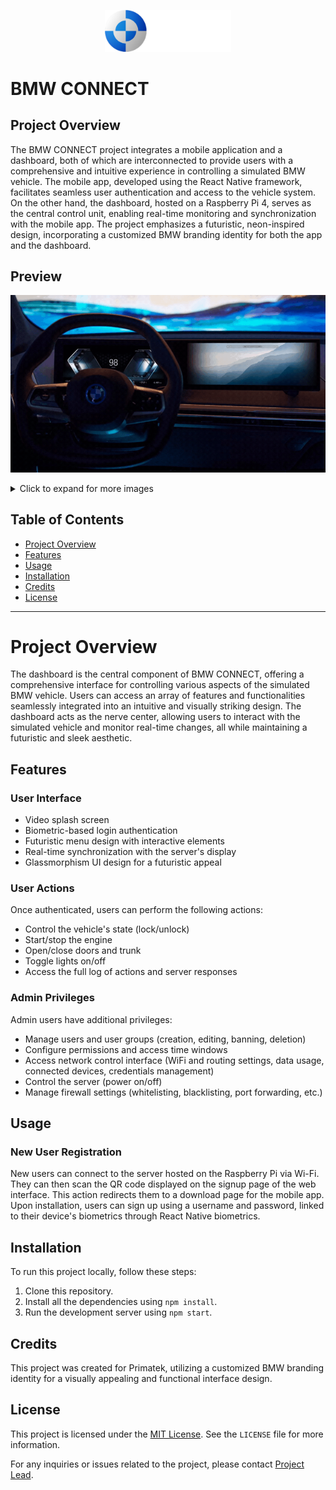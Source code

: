 <p align="center">
    <img width="40%" src="./Preview/logo01.png" alt="brand logo" >
</p>

# BMW CONNECT

## Project Overview
The BMW CONNECT project integrates a mobile application and a dashboard, both of which are interconnected to provide users with a comprehensive and intuitive experience in controlling a simulated BMW vehicle. The mobile app, developed using the React Native framework, facilitates seamless user authentication and access to the vehicle system. On the other hand, the dashboard, hosted on a Raspberry Pi 4, serves as the central control unit, enabling real-time monitoring and synchronization with the mobile app. The project emphasizes a futuristic, neon-inspired design, incorporating a customized BMW branding identity for both the app and the dashboard.

## Preview
![THREADFOX](./Preview/01.gif)
<details>
  <summary>Click to expand for more images</summary>

  ![Image 1](./Preview/02.gif)
  ![Image 2](./Preview/Capture%20d’écran%202023-07-30%20202521.png)
  ![Image 3](./Preview/Capture%20d’écran%202023-07-30%20202540.png)
  ![Image 5](./Preview/Capture%20d’écran%202023-07-30%20202605.png)
   ![Image 4](./Preview/Capture%20d’écran%202023-07-30%20202751.png)
     ![Image 6](./Preview/Capture%20d’écran%202023-07-30%20202807.png)
      ![Image 7](./Preview/Capture%20d’écran%202023-07-30%20203000.png)
       ![Image 8](./Preview/Capture%20d’écran%202023-07-30%20203020.png)
        ![Image 9](./Preview/Capture%20d’écran%202023-07-30%20203043.png)
    
</details>

## Table of Contents

- [Project Overview](#project-overview)
- [Features](#features)
- [Usage](#usage)
- [Installation](#installation)
- [Credits](#credits)
- [License](#license)

---

# Project Overview

The dashboard is the central component of BMW CONNECT, offering a comprehensive interface for controlling various aspects of the simulated BMW vehicle. Users can access an array of features and functionalities seamlessly integrated into an intuitive and visually striking design. The dashboard acts as the nerve center, allowing users to interact with the simulated vehicle and monitor real-time changes, all while maintaining a futuristic and sleek aesthetic.

## Features

### User Interface

- Video splash screen
- Biometric-based login authentication
- Futuristic menu design with interactive elements
- Real-time synchronization with the server's display
- Glassmorphism UI design for a futuristic appeal

### User Actions

Once authenticated, users can perform the following actions:

- Control the vehicle's state (lock/unlock)
- Start/stop the engine
- Open/close doors and trunk
- Toggle lights on/off
- Access the full log of actions and server responses

### Admin Privileges

Admin users have additional privileges:

- Manage users and user groups (creation, editing, banning, deletion)
- Configure permissions and access time windows
- Access network control interface (WiFi and routing settings, data usage, connected devices, credentials management)
- Control the server (power on/off)
- Manage firewall settings (whitelisting, blacklisting, port forwarding, etc.)

## Usage

### New User Registration

New users can connect to the server hosted on the Raspberry Pi via Wi-Fi. They can then scan the QR code displayed on the signup page of the web interface. This action redirects them to a download page for the mobile app. Upon installation, users can sign up using a username and password, linked to their device's biometrics through React Native biometrics.

## Installation

To run this project locally, follow these steps:

1. Clone this repository.
2. Install all the dependencies using `npm install`.
3. Run the development server using `npm start`.

## Credits

This project was created for Primatek, utilizing a customized BMW branding identity for a visually appealing and functional interface design.

## License

This project is licensed under the [MIT License](https://opensource.org/licenses/MIT). See the `LICENSE` file for more information.

For any inquiries or issues related to the project, please contact [Project Lead](mailto:projectlead@bmwconnect.com).
